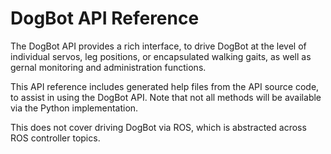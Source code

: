 # DogBot API Reference

The DogBot API provides a rich interface, to drive DogBot at the level of individual servos, leg positions, or encapsulated walking gaits, as well as gernal monitoring and administration functions.

This API reference includes generated help files from the API source code, to assist in using the DogBot API.  Note that not all methods will be available via the Python implementation.

This does not cover driving DogBot via ROS, which is abstracted across ROS controller topics.
